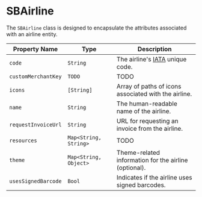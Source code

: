 # SBAirline

The `SBAirline` class is designed to encapsulate the attributes associated with an airline entity.

| **Property Name**   | **Type**              | **Description**                                          |
|---------------------|-----------------------|----------------------------------------------------------|
| `code`              | `String`              | The airline's [IATA](https://www.iata.org/) unique code. |
| `customMerchantKey` | `TODO`                | TODO                                                     |
| `icons`             | `[String]`            | Array of paths of icons associated with the airline.     |
| `name`              | `String`              | The human-readable name of the airline.                  |
| `requestInvoiceUrl` | `String`              | URL for requesting an invoice from the airline.          |
| `resources`         | `Map<String, String>` | TODO                                                     |
| `theme`             | `Map<String, Object>` | Theme-related information for the airline (optional).    |
| `usesSignedBarcode` | `Bool`                | Indicates if the airline uses signed barcodes.           |

